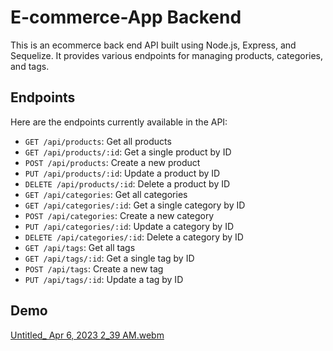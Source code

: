 # E-commerce-App Backend
This is an ecommerce back end API built using Node.js, Express, and Sequelize. It provides various endpoints for managing products, categories, and tags.

## Endpoints

Here are the endpoints currently available in the API:

- `GET /api/products`: Get all products
- `GET /api/products/:id`: Get a single product by ID
- `POST /api/products`: Create a new product
- `PUT /api/products/:id`: Update a product by ID
- `DELETE /api/products/:id`: Delete a product by ID
- `GET /api/categories`: Get all categories
- `GET /api/categories/:id`: Get a single category by ID
- `POST /api/categories`: Create a new category
- `PUT /api/categories/:id`: Update a category by ID
- `DELETE /api/categories/:id`: Delete a category by ID
- `GET /api/tags`: Get all tags
- `GET /api/tags/:id`: Get a single tag by ID
- `POST /api/tags`: Create a new tag
- `PUT /api/tags/:id`: Update a tag by ID

## Demo

[Untitled_ Apr 6, 2023 2_39 AM.webm](https://user-images.githubusercontent.com/122307878/230309149-94c625b0-8800-4599-b4d0-6ffeb5f5a1ae.webm)
